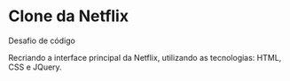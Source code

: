 # Clone da Netflix

Desafio de código 

Recriando a interface principal da Netflix, utilizando as tecnologias: HTML, CSS e JQuery. 


